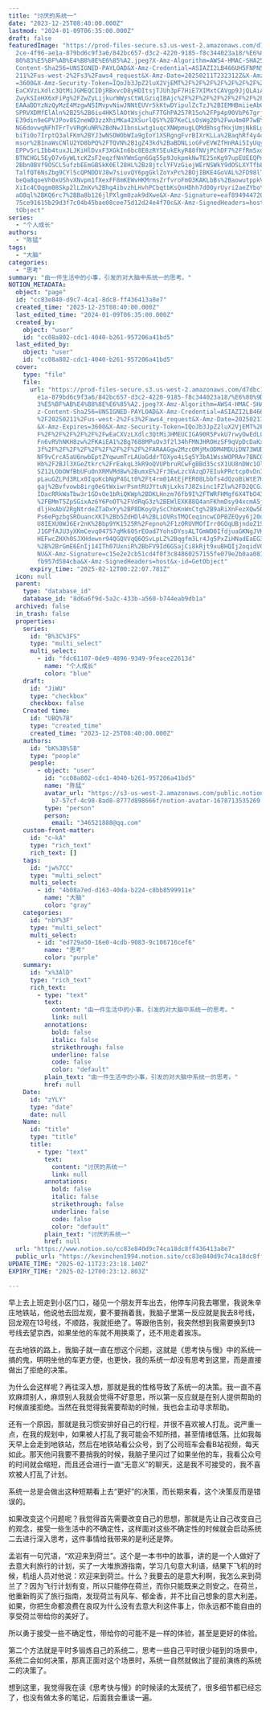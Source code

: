 ```yaml
---
title: "讨厌的系统一"
date: "2023-12-25T08:40:00.000Z"
lastmod: "2024-01-09T06:35:00.000Z"
draft: false
featuredImage: "https://prod-files-secure.s3.us-west-2.amazonaws.com/d7dbc101-8\
  2ce-4f96-ae1a-879bd6c9f3a6/842bc657-d3c2-4220-9185-f8c344023a18/%E6%80%9D%E8%\
  80%83%E5%BF%AB%E4%B8%8E%E6%85%A2.jpeg?X-Amz-Algorithm=AWS4-HMAC-SHA256&X-Amz-\
  Content-Sha256=UNSIGNED-PAYLOAD&X-Amz-Credential=ASIAZI2LB466UH5FNPN5%2F20250\
  211%2Fus-west-2%2Fs3%2Faws4_request&X-Amz-Date=20250211T232312Z&X-Amz-Expires\
  =3600&X-Amz-Security-Token=IQoJb3JpZ2luX2VjEMT%2F%2F%2F%2F%2F%2F%2F%2F%2F%2Fw\
  EaCXVzLXdlc3QtMiJGMEQCIDjRBxvcD8yHDItsjTJUh3pF7HiE7XIMxtCAVgp9JjQLAiA6d%2BRF3\
  ZwykSIoHX6xFiPg%2FZwZyLijkurWWysCtWLGziqIBAjc%2F%2F%2F%2F%2F%2F%2F%2F%2F%2F8B\
  EAAaDDYzNzQyMzE4MzgwNSIMvpvNiwJNNtEUVr5kKtwDYipulZcTzJ%2BIEMHBmiieAbCG2FF0Vi1\
  SPRVXDMfElAln%2B25%2B6iu4HK5lAOtWsjchuF7TGhPA257R15o%2FPp4p90VbP67grjhgC%2FWX\
  E39din9eGPVJPov8S2neWD3zzXhiMKa42XSurlQSY%2B7KeCLsOsWg2D%2Fwu4m0P7wBYgqsvwZgh\
  NG6dovwqNFhTFrTvVRgKuNR%2BdNwJ1bnsLwtg1uqcXNWpmugLQMdBhsgfHxjUmjNk8Lg%2FYxyXP\
  biTiOo7IrptQ3alFKm%2BYJ3wNSOWObWIa9gIoY1XSRgngFvrBIXrKLLa%2BaqhRf4y4cOC4YgWT6\
  msor%2B1naWsCNlU2YD8bPQ%2FTQVN%2B1gZ43kd%2BaBDNLioGFvEVWZfHnRAi5IyUqy8%2FIeaC\
  EPPv5rLIbb4tuxJLJKiHlDvxF3XGkIn6bc8E8zRY5EukEkyR88fNVjPChDF7%2FfRm5xuxksJEF%2\
  BTNCHGL5EyD7v6yWLtcKZsF2eqzfNnYWmSqn6Gq55p9JokpmkNwTE25nKg97upEUEEQPnhnSvYIk%\
  2Bbn0BVf9OSCL5ufzbEEmGBSkK0El28HL%2Bz8jtclYFVzGiojWErNSWkY9dOSLXYTfb8PCYbSq1Z\
  TalfQT6NsZbg9CYl5cQPNDDVJ8w7siuvQY6pgGklZoYxPc%2BOjIBKE4GoVAL%2FD98lTFeb2yboh\
  beQa8qoeVh0xUShvXNvpm1fXexFF8mKEWvHKMrmsZrfvroFmO3KAKLbBs%2BaowutppkVN00prC9a\
  XiIc4COqgm08Skp2lLZmXv%2Bhg4ibvzhLHvhPCbqtbKsQnHDhh7d00yrUyri2aeZYboYioL5xQDq\
  aO8ql%2BKQ6rc7%2BBa8b126jlPXlgm0zak9dXwe&X-Amz-Signature=eaf894944720b08532ff\
  75ce91615b29d3f7c04b45bae08cee75d12d24e4f70c&X-Amz-SignedHeaders=host&x-id=Ge\
  tObject"
series:
  - "个人成长"
authors:
  - "陈猛"
tags:
  - "大脑"
categories:
  - "思考"
summary: "由一件生活中的小事，引发的对大脑中系统一的思考。"
NOTION_METADATA:
  object: "page"
  id: "cc83e840-d9c7-4ca1-8dc8-ff436413a8e7"
  created_time: "2023-12-25T08:40:00.000Z"
  last_edited_time: "2024-01-09T06:35:00.000Z"
  created_by:
    object: "user"
    id: "cc08a802-cdc1-4040-b261-957206a41bd5"
  last_edited_by:
    object: "user"
    id: "cc08a802-cdc1-4040-b261-957206a41bd5"
  cover:
    type: "file"
    file:
      url: "https://prod-files-secure.s3.us-west-2.amazonaws.com/d7dbc101-82ce-4f96-a\
        e1a-879bd6c9f3a6/842bc657-d3c2-4220-9185-f8c344023a18/%E6%80%9D%E8%80%8\
        3%E5%BF%AB%E4%B8%8E%E6%85%A2.jpeg?X-Amz-Algorithm=AWS4-HMAC-SHA256&X-Am\
        z-Content-Sha256=UNSIGNED-PAYLOAD&X-Amz-Credential=ASIAZI2LB466YWOPH2PG\
        %2F20250211%2Fus-west-2%2Fs3%2Faws4_request&X-Amz-Date=20250211T232207Z\
        &X-Amz-Expires=3600&X-Amz-Security-Token=IQoJb3JpZ2luX2VjEMT%2F%2F%2F%2\
        F%2F%2F%2F%2F%2F%2FwEaCXVzLXdlc3QtMiJHMEUCIGA90R5PvkU7rwyOwEdLCfsetwovz\
        Fn6vRVhNKH8zw%2FKAiEA1%2Bg7688MPuOv3f2l34hFMNJHROHzSF9qVpDcDaKxF3wqiAQI\
        3f%2F%2F%2F%2F%2F%2F%2F%2F%2F%2FARAAGgw2Mzc0MjMxODM4MDUiDN73WUDFjo2X%2B\
        NF9vCrcA5aU6nwbEptZYqwumTrLAUaGddrTOXyo4iSq5Y3bA1WssWOPRAv78NCQti3iETfu\
        Hb%2F2BJl3XGeZtkrc%2FrEakqL3kR9oQVUPbruRCwFgBBd35csX1UU8nDWc1OlgKfraY2o\
        SZ12LObOWfBbUFu0nXRMVMd8w%2BumxE%2Fr3EwLzcVAzqD7EIukPRctcp0vDnINImaabje\
        pLauGZLPd3RLx0IqoKcbNgP4GLt0%2Ft4rm01AtEjPER08Lbbfs4dQzoBiWtE7HMg%2BpxL\
        gaj%2Bvfvowb8irg0eGtWxiwrPsmtRUJYtuNjLxks7J8Zsinc1FZlw%2FD2QCGitiPVuw4a\
        IDacRRkWaTbw3r1GDvOe1bRiQKWp%2BDKLHnzm76fb9I%2FTWRFHMgf6X4TbO43hbuFF5oK\
        %2FBMmT5ZpSGixAz6Y6PoOT%2FVdRqG3z%2BEWlEXK88Q4anFKhmDsy94xcmA5jOJAGxQ1V\
        dljHxAbV2RgNtrdeZTaDxYy%2BP8DKoyUyScChbKnWnCtg%2B9aRiXnFezXQw50vnE3cKIg\
        Ps6ePgzbgSROuancXKI%2Bb5ZdHDl4%2BLiOVRsTMQCeqincwCDPBZEQyy6j20uX3AUaaE4\
        U8IEXU0WJ6Er2nK%2Bbp9YK1525R%2Fepno%2F1zORUVMOfIrr0GOqUBjndoZ1SjTZZxDoW\
        J1GPfAJU3yXKmCevq04757qMk60SrEOad7YohsDYssALTGmWD0IfdjuaGKNgJVKPBI%2FiX\
        HEFwcZHXh0SJXHdewnr94QGQVVqQ6QSvLpLZ%2Bqgfm3Lr4Jg5PxZiHNadEaEG32lsjwRZm\
        %2B%2BrGmE6EnIj14ITh07UxniR%2BbFV9Id6GSajCi8kRjt9xuBHQIj2oqidVCw89eqrX1\
        NU&X-Amz-Signature=c15e2e2cb51cd4f0f3c84860257155fe079e2b0aa08157204d81\
        fb957d584cba&X-Amz-SignedHeaders=host&x-id=GetObject"
      expiry_time: "2025-02-12T00:22:07.781Z"
  icon: null
  parent:
    type: "database_id"
    database_id: "8d6a6f9d-5a2c-433b-a560-b744eab9db1a"
  archived: false
  in_trash: false
  properties:
    series:
      id: "B%3C%3FS"
      type: "multi_select"
      multi_select:
        - id: "fdc61107-0de9-4896-9349-9feace22613d"
          name: "个人成长"
          color: "blue"
    draft:
      id: "JiWU"
      type: "checkbox"
      checkbox: false
    Created time:
      id: "UBQ%7B"
      type: "created_time"
      created_time: "2023-12-25T08:40:00.000Z"
    authors:
      id: "bK%3B%5B"
      type: "people"
      people:
        - object: "user"
          id: "cc08a802-cdc1-4040-b261-957206a41bd5"
          name: "陈猛"
          avatar_url: "https://s3-us-west-2.amazonaws.com/public.notion-static.com/775523\
            b7-57cf-4c98-8ad8-8777d898666f/notion-avatar-1678713535269.png"
          type: "person"
          person:
            email: "346521888@qq.com"
    custom-front-matter:
      id: "c~kA"
      type: "rich_text"
      rich_text: []
    tags:
      id: "jw%7CC"
      type: "multi_select"
      multi_select:
        - id: "4b08a7ed-d163-40da-b224-c8bb8599911e"
          name: "大脑"
          color: "gray"
    categories:
      id: "nbY%3F"
      type: "multi_select"
      multi_select:
        - id: "ed729a50-16e0-4cdb-9083-9c106716cef6"
          name: "思考"
          color: "purple"
    summary:
      id: "x%3AlD"
      type: "rich_text"
      rich_text:
        - type: "text"
          text:
            content: "由一件生活中的小事，引发的对大脑中系统一的思考。"
            link: null
          annotations:
            bold: false
            italic: false
            strikethrough: false
            underline: false
            code: false
            color: "default"
          plain_text: "由一件生活中的小事，引发的对大脑中系统一的思考。"
          href: null
    Date:
      id: "zYLY"
      type: "date"
      date: null
    Name:
      id: "title"
      type: "title"
      title:
        - type: "text"
          text:
            content: "讨厌的系统一"
            link: null
          annotations:
            bold: false
            italic: false
            strikethrough: false
            underline: false
            code: false
            color: "default"
          plain_text: "讨厌的系统一"
          href: null
  url: "https://www.notion.so/cc83e840d9c74ca18dc8ff436413a8e7"
  public_url: "https://kevinchen1994.notion.site/cc83e840d9c74ca18dc8ff436413a8e7"
UPDATE_TIME: "2025-02-11T23:23:18.140Z"
EXPIRY_TIME: "2025-02-12T00:23:12.803Z"

---
```

<link rel="stylesheet" href="https://cdn.jsdelivr.net/npm/katex@0.16.2/dist/katex.min.css" integrity="sha384-bYdxxUwYipFNohQlHt0bjN/LCpueqWz13HufFEV1SUatKs1cm4L6fFgCi1jT643X" crossorigin="anonymous">


早上去上班走到小区门口，碰见一个朋友开车出去，他停车问我去哪里，我说朱辛庄地铁站，他说他去回龙观，要不要捎着我，我脑子里第一反应就是我去8号线，回龙观在13号线，不顺路，我就拒绝了。等跟他告别，我突然想到我需要换到13号线去望京西，如果坐他的车就不用换乘了，还不用走着挨冻。


在去地铁的路上，我脑子就一直在想这个问题，这就是《思考快与慢》中的系统一搞的鬼，明明坐他的车更方便，也更快，我的系统一却没有思考到这里，而是直接做出了拒绝的决策。


为什么会这样呢？再往深入想，那就是我的性格导致了系统一的决策。我一直不喜欢麻烦别人，麻烦别人我就会觉得不好意思，所以第一反应就是在别人提供帮助的时候直接拒绝。当然在我觉得我需要帮助的时候，我也会主动寻求帮助。


还有一个原因，那就是我习惯安排好自己的行程，并很不喜欢被人打乱。说严重一点，在我的规划中，如果被人打乱了我可能会不知所措，甚至情绪低落。比如我每天早上会走到地铁站，然后在地铁站看公众号，到了公司班车会看B站视频，每天如此。那天他问我要不要捎我的时候，我脑子里闪过了如果坐他的车，我看公众号的时间就会缩短，而且还会进行一直“无意义”的聊天，这是我不可接受的，我不喜欢被人打乱了计划。


系统一总是会做出这种短期看上去“更好”的决策，而长期来看，这个决策反而是错误的。


如果改变这个问题呢？我觉得首先需要改变自己的思想，那就是先让自己改变自己的观念，接受一些生活中的不确定性，这样面对这些不确定性的时候就会启动系统二去进行深入思考，这件事情给我带来的是利还是弊。


孟岩有一句咒语，“欢迎来到荷兰”。这个是一本书中的故事，讲的是一个人做好了去意大利旅行的计划，买了一大堆旅游指南，学习几句意大利语，结果下飞机的时候，机组人员对他说：欢迎来到荷兰。什么？我要去的是意大利啊，我怎么来到荷兰了？因为飞行计划有变，所以只能停在荷兰，而你只能既来之则安之。在荷兰，他重新购买了旅行指南，发现荷兰有风车、郁金香，并不比自己想象的意大利差。如果，你把生命都浪费在哀叹为什么没有去意大利这件事上，你永远都不能自由的享受荷兰带给你的美好了。


所以勇于接受一些不确定性，带给你的可能不是一样的体验，甚至是更好的体验。


第二个方法就是平时多锻炼自己的系统二，思考一些自己平时很少碰到的场景中，系统二会如何决策，那真正面对这个场景时，系统一自然就做出了提前演练的系统二的决策了。


想到这里，我觉得我在读《思考快与慢》的时候读的太笼统了，很多细节都已经忘了，也没有做太多的笔记，后面我会重读一遍。

